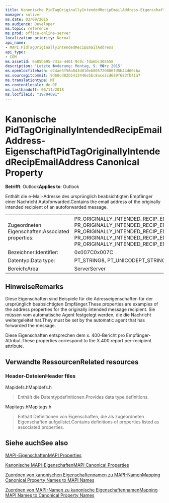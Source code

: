 ```yaml
---
title: Kanonische PidTagOriginallyIntendedRecipEmailAddress-Eigenschaft
manager: soliver
ms.date: 03/09/2015
ms.audience: Developer
ms.topic: reference
ms.prod: office-online-server
localization_priority: Normal
api_name:
- MAPI.PidTagOriginallyIntendedRecipEmailAddress
api_type:
- COM
ms.assetid: 6a85b695-731a-4401-9c9c-fda6bc308558
description: 'Letzte �nderung: Montag, 9. M�rz 2015'
ms.openlocfilehash: e24ae5f56a043d810eb805720606fd5b44d60cba
ms.sourcegitcommit: 9d60cd82b5413446e5bc8ace2cd689f683fb41a7
ms.translationtype: MT
ms.contentlocale: de-DE
ms.lasthandoff: 06/11/2018
ms.locfileid: "19794691"
---
```

# <a name="pidtagoriginallyintendedrecipemailaddress-canonical-property"></a><span data-ttu-id="a368b-103">Kanonische PidTagOriginallyIntendedRecipEmailAddress-Eigenschaft</span><span class="sxs-lookup"><span data-stu-id="a368b-103">PidTagOriginallyIntendedRecipEmailAddress Canonical Property</span></span>

  
  
<span data-ttu-id="a368b-104">**Betrifft**: Outlook</span><span class="sxs-lookup"><span data-stu-id="a368b-104">**Applies to**: Outlook</span></span> 
  
<span data-ttu-id="a368b-105">Enthält die e-Mail-Adresse des ursprünglich beabsichtigten Empfänger einer Nachricht Autoforwarded.</span><span class="sxs-lookup"><span data-stu-id="a368b-105">Contains the email address of the originally intended recipient of an autoforwarded message.</span></span>
  
|||
|:-----|:-----|
|<span data-ttu-id="a368b-106">Zugeordneten Eigenschaften:</span><span class="sxs-lookup"><span data-stu-id="a368b-106">Associated properties:</span></span>  <br/> |<span data-ttu-id="a368b-107">PR_ORIGINALLY_INTENDED_RECIP_EMAIL_ADDRESS, PR_ORIGINALLY_INTENDED_RECIP_EMAIL_ADDRESS_A, PR_ORIGINALLY_INTENDED_RECIP_EMAIL_ADDRESS_W</span><span class="sxs-lookup"><span data-stu-id="a368b-107">PR_ORIGINALLY_INTENDED_RECIP_EMAIL_ADDRESS, PR_ORIGINALLY_INTENDED_RECIP_EMAIL_ADDRESS_A, PR_ORIGINALLY_INTENDED_RECIP_EMAIL_ADDRESS_W</span></span>  <br/> |
|<span data-ttu-id="a368b-108">Bezeichner:</span><span class="sxs-lookup"><span data-stu-id="a368b-108">Identifier:</span></span>  <br/> |<span data-ttu-id="a368b-109">0x007C</span><span class="sxs-lookup"><span data-stu-id="a368b-109">0x007C</span></span>  <br/> |
|<span data-ttu-id="a368b-110">Datentyp:</span><span class="sxs-lookup"><span data-stu-id="a368b-110">Data type:</span></span>  <br/> |<span data-ttu-id="a368b-111">PT_STRING8, PT_UNICODE</span><span class="sxs-lookup"><span data-stu-id="a368b-111">PT_STRING8, PT_UNICODE</span></span>  <br/> |
|<span data-ttu-id="a368b-112">Bereich:</span><span class="sxs-lookup"><span data-stu-id="a368b-112">Area:</span></span>  <br/> |<span data-ttu-id="a368b-113">Server</span><span class="sxs-lookup"><span data-stu-id="a368b-113">Server</span></span>  <br/> |
   
## <a name="remarks"></a><span data-ttu-id="a368b-114">Hinweise</span><span class="sxs-lookup"><span data-stu-id="a368b-114">Remarks</span></span>

<span data-ttu-id="a368b-115">Diese Eigenschaften sind Beispiele für die Adresseigenschaften für der ursprünglich beabsichtigten Empfänger.</span><span class="sxs-lookup"><span data-stu-id="a368b-115">These properties are examples of the address properties for the originally intended message recipient.</span></span> <span data-ttu-id="a368b-116">Sie müssen vom automatische Agent festgelegt werden, die die Nachricht weitergeleitet hat.</span><span class="sxs-lookup"><span data-stu-id="a368b-116">They must be set by the automatic agent that has forwarded the message.</span></span>
  
<span data-ttu-id="a368b-117">Diese Eigenschaften entsprechen dem x. 400-Bericht pro Empfänger-Attribut.</span><span class="sxs-lookup"><span data-stu-id="a368b-117">These properties correspond to the X.400 report per-recipient attribute.</span></span>
  
## <a name="related-resources"></a><span data-ttu-id="a368b-118">Verwandte Ressourcen</span><span class="sxs-lookup"><span data-stu-id="a368b-118">Related resources</span></span>

### <a name="header-files"></a><span data-ttu-id="a368b-119">Header-Dateien</span><span class="sxs-lookup"><span data-stu-id="a368b-119">Header files</span></span>

<span data-ttu-id="a368b-120">Mapidefs.h</span><span class="sxs-lookup"><span data-stu-id="a368b-120">Mapidefs.h</span></span>
  
> <span data-ttu-id="a368b-121">Enthält die Datentypdefinitionen.</span><span class="sxs-lookup"><span data-stu-id="a368b-121">Provides data type definitions.</span></span>
    
<span data-ttu-id="a368b-122">Mapitags.h</span><span class="sxs-lookup"><span data-stu-id="a368b-122">Mapitags.h</span></span>
  
> <span data-ttu-id="a368b-123">Enthält Definitionen von Eigenschaften, die als zugeordneten Eigenschaften aufgelistet.</span><span class="sxs-lookup"><span data-stu-id="a368b-123">Contains definitions of properties listed as associated properties.</span></span>
    
## <a name="see-also"></a><span data-ttu-id="a368b-124">Siehe auch</span><span class="sxs-lookup"><span data-stu-id="a368b-124">See also</span></span>



[<span data-ttu-id="a368b-125">MAPI-Eigenschaften</span><span class="sxs-lookup"><span data-stu-id="a368b-125">MAPI Properties</span></span>](mapi-properties.md)
  
[<span data-ttu-id="a368b-126">Kanonische MAPI-Eigenschaften</span><span class="sxs-lookup"><span data-stu-id="a368b-126">MAPI Canonical Properties</span></span>](mapi-canonical-properties.md)
  
[<span data-ttu-id="a368b-127">Zuordnen von kanonischen Eigenschaftennamen zu MAPI-Namen</span><span class="sxs-lookup"><span data-stu-id="a368b-127">Mapping Canonical Property Names to MAPI Names</span></span>](mapping-canonical-property-names-to-mapi-names.md)
  
[<span data-ttu-id="a368b-128">Zuordnen von MAPI-Namen zu kanonische Eigenschaftennamen</span><span class="sxs-lookup"><span data-stu-id="a368b-128">Mapping MAPI Names to Canonical Property Names</span></span>](mapping-mapi-names-to-canonical-property-names.md)

